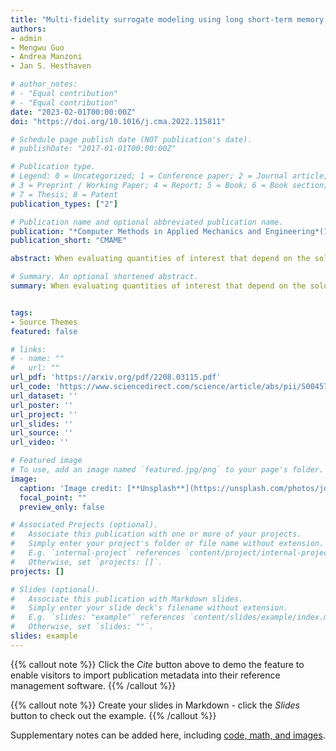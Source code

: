 ```yaml
---
title: "Multi-fidelity surrogate modeling using long short-term memory networks"
authors:
- admin
- Mengwu Guo
- Andrea Manzoni
- Jan S. Hesthaven

# author_notes:
# - "Equal contribution"
# - "Equal contribution"
date: "2023-02-01T00:00:00Z"
doi: "https://doi.org/10.1016/j.cma.2022.115811"

# Schedule page publish date (NOT publication's date).
# publishDate: "2017-01-01T00:00:00Z"

# Publication type.
# Legend: 0 = Uncategorized; 1 = Conference paper; 2 = Journal article;
# 3 = Preprint / Working Paper; 4 = Report; 5 = Book; 6 = Book section;
# 7 = Thesis; 8 = Patent
publication_types: ["2"]

# Publication name and optional abbreviated publication name.
publication: "*Computer Methods in Applied Mechanics and Engineering*(1)"
publication_short: "CMAME"

abstract: When evaluating quantities of interest that depend on the solutions to differential equations, we inevitably face the trade-off between accuracy and efficiency. Especially for parametrized, time-dependent problems in engineering computations, it is often the case that acceptable computational budgets limit the availability of high-fidelity, accurate simulation data. Multi-fidelity surrogate modeling has emerged as an effective strategy to overcome this difficulty. Its key idea is to leverage many low-fidelity simulation data, less accurate but much faster to compute, to improve the approximations with limited high-fidelity data. In this work, we introduce a novel data-driven framework of multi-fidelity surrogate modeling for parametrized, time-dependent problems using long short-term memory (LSTM) networks, to enhance output predictions both for unseen parameter values and forward in time simultaneously — a task known to be particularly challenging for data-driven models. We demonstrate the wide applicability of the proposed approaches in a variety of engineering problems with high- and low-fidelity data generated through fine versus coarse meshes, small versus large time steps, or finite element full order versus deep learning reduced-order models. Numerical results show that the proposed multi-fidelity LSTM networks not only improve single-fidelity regression significantly, but also outperform the multi-fidelity models based on feed-forward neural networks.

# Summary. An optional shortened abstract.
summary: When evaluating quantities of interest that depend on the solutions to differential equations, we inevitably face the trade-off between accuracy and efficiency. Especially for parametrized, time-dependent problems in engineering computations, it is often the case that acceptable computational budgets limit the availability of high-fidelity, accurate simulation data. Multi-fidelity surrogate modeling has emerged as an effective strategy to overcome this difficulty. Its key idea is to leverage many low-fidelity simulation data, less accurate but much faster to compute, to improve the approximations with limited high-fidelity data. In this work, we introduce a novel data-driven framework of multi-fidelity surrogate modeling for parametrized, time-dependent problems using long short-term memory (LSTM) networks, to enhance output predictions both for unseen parameter values and forward in time simultaneously — a task known to be particularly challenging for data-driven models. We demonstrate the wide applicability of the proposed approaches in a variety of engineering problems with high- and low-fidelity data generated through fine versus coarse meshes, small versus large time steps, or finite element full order versus deep learning reduced-order models. Numerical results show that the proposed multi-fidelity LSTM networks not only improve single-fidelity regression significantly, but also outperform the multi-fidelity models based on feed-forward neural networks.


tags:
- Source Themes
featured: false

# links:
# - name: ""
#   url: ""
url_pdf: 'https://arxiv.org/pdf/2208.03115.pdf'
url_code: 'https://www.sciencedirect.com/science/article/abs/pii/S0045782522007678'
url_dataset: ''
url_poster: ''
url_project: ''
url_slides: ''
url_source: ''
url_video: ''

# Featured image
# To use, add an image named `featured.jpg/png` to your page's folder. 
image:
  caption: 'Image credit: [**Unsplash**](https://unsplash.com/photos/jdD8gXaTZsc)'
  focal_point: ""
  preview_only: false

# Associated Projects (optional).
#   Associate this publication with one or more of your projects.
#   Simply enter your project's folder or file name without extension.
#   E.g. `internal-project` references `content/project/internal-project/index.md`.
#   Otherwise, set `projects: []`.
projects: []

# Slides (optional).
#   Associate this publication with Markdown slides.
#   Simply enter your slide deck's filename without extension.
#   E.g. `slides: "example"` references `content/slides/example/index.md`.
#   Otherwise, set `slides: ""`.
slides: example
---
```


{{% callout note %}}
Click the *Cite* button above to demo the feature to enable visitors to import publication metadata into their reference management software.
{{% /callout %}}

{{% callout note %}}
Create your slides in Markdown - click the *Slides* button to check out the example.
{{% /callout %}}

Supplementary notes can be added here, including [code, math, and images](https://wowchemy.com/docs/writing-markdown-latex/).
